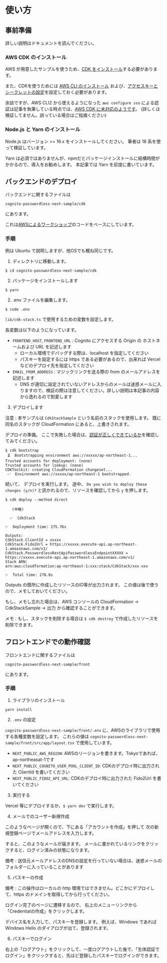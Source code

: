 # 使い方

## 事前準備

詳しい説明はドキュメントを読んでください。

### AWS CDK のインストール

AWS が用意したサンプルを使うため、[CDK をインストール](https://docs.aws.amazon.com/ja_jp/cdk/v2/guide/getting_started.html)する必要があります。

また、CDKを使うためには [AWS CLI のインストール](https://docs.aws.amazon.com/ja_jp/cli/latest/userguide/getting-started-install.html) および、[アクセスキーとシークレットの設定](https://docs.aws.amazon.com/ja_jp/cli/latest/userguide/cli-authentication-user.html)を設定しておく必要があります。

余談ですが、AWS CLI2 から使えるようになった `aws configure sso` による認証は記事を執筆している時点では、[AWS CDK に未対応のようです](https://github.com/aws/aws-cdk/issues/23520)。
(詳しくは検証してません。誤っている場合はご指摘ください)

### Node.js と Yarn のインストール

Node.js はバージョン \>= 16.x をインストールしてください。
筆者は 18 系を使って検証しています。

Yarn は必須ではありませんが、npmだとパッケージインストールに結構時間がかかるので、導入をお勧めします。
本記事では Yarn を前提に書いています。

## バックエンドのデプロイ

バックエンドに関するファイルは

`cognito-passwordless-next-sample/cdk`

にあります。

これは[AWSによるワークショップ](https://catalog.workshops.aws/cognito-webauthn-passwordless/en-US)のコードをベースにしています。

### 手順

例は Ubuntu で説明しますが、他OSでも概ね同じです。

1. ディレクトリに移動します。

```
$ cd cognito-passwordless-next-sample/cdk
```

2. パッケージをインストールします

```
$ yarn
```

2. .env ファイルを編集します。

```
$ code .env
```

`lib/cdk-stack.ts` で使用するための変数を設定します。

各変数は以下のようになっています。

- `FRONTEND_HOST`, `FRONTEND_URL` : Cognito にアクセスする Origin の ホストネームおよび URL を記述します
	- ローカル環境でデバッグする際は、localhost を指定してください
	- パスキーを設定するには https である必要があるので、出来れば Vercel などのデプロイ先を指定してください
- `EMAIL_FROM_ADDRESS` : マジックリンクを送る際の from のメールアドレスを記述します
	- DNS が適切に設定されていないアドレスからのメールは迷惑メールに入りますので、検証の際は注意してください。詳しい説明は本記事の内容から逸れるので割愛します

3. デプロイします

注意 : 本サンプルは `CdkStackSample` という名前のスタックを使用します。
既に同名のスタックが CloudFormation にあると、上書きされます。

デプロイの準備。
ここで失敗した場合は、[認証が正しくできているか](https://docs.aws.amazon.com/cdk/v2/guide/getting_started.html#getting_started_auth)を確認してみてください。

```
$ cdk bootstrap
 ⏳  Bootstrapping environment aws://xxxxx/ap-northeast-1...
Trusted accounts for deployment: (none)
Trusted accounts for lookup: (none)
CDKToolkit: creating CloudFormation changeset...
 ✅  Environment aws://xxxxx/ap-northeast-1 bootstrapped.
 ```
 
続いて、 デプロイを実行します。
途中、 `Do you wish to deploy these changes (y/n)?` と訊かれるので、リソースを確認してから `y` を押します。

```
$ cdk deploy --method direct
 
   (中略)
   
  ✅  CdkStack

✨  Deployment time: 275.76s

Outputs:
CdkStack.ClientId = xxxxx
CdkStack.Fido2Url = https://xxxxx.execute-api.ap-northeast-1.amazonaws.com/v1/
CdkStack.PasswordlessRestApiPasswordlessEndpointXXXXX = https://xxxxx.execute-api.ap-northeast-1.amazonaws.com/v1/
Stack ARN:
arn:aws:cloudformation:ap-northeast-1:xxx:stack/CdkStack/xxx-xxx

✨  Total time: 278.6s
```

Outputs の箇所に作成したリソースのID等が出力されます。
この値は後で使うので、メモしておいてください。

もし、メモし忘れた場合は、AWS コンソールの CloudFormation -> CdkStackSample -> 出力 から確認することができます。

メモ : もし、スタックを削除する場合は `$ cdk destroy` で作成したリソースを削除できます。

## フロントエンドでの動作確認

フロントエンドに関するファイルは

`cognito-passwordless-next-sample/front`

にあります。

### 手順

1. ライブラリのインストール

```
yarn install
```

2. `.env` の設定

`cognito-passwordless-next-sample/front/.env` に、AWSのライブラリで使用する各種変数を設定します。
これらの値は `cognito-passwordless-next-sample/front/src/app/layout.tsx` で使用しています。

- `NEXT_PUBLIC_AWS_REGION`: AWSのリージョンを書きます。Tokyoであれば、ap-northeasat-1です
- `NEXT_PUBLIC_COGNITO_USER_POOL_CLIENT_ID`: CDKのデプロイ時に出力された ClientId を書いてください
- `NEXT_PUBLIC_FIDO2_API_URL`: CDKのデプロイ時に出力された Fido2Url を書いてください

3. 実行する

Vercel 等にデプロイするか、`$ yarn dev` で実行します。

4. メールでのユーザー新規作成

このようなページが開くので、下にある「アカウントを作成」を押して
次の新規登録ページでメールアドレスを入力します。

すると、このようなメールが届きます。
メールに書かれているリンクをクリックすると、ログイン済みの状態になります。

備考 : 送信元メールアドレスのDNSの設定を行っていない場合は、迷惑メールのフォルダーに入っていることがあります


5. パスキーの作成

備考 : この操作はローカルの http 環境ではできません。どこかにデプロイして、https のドメインを取得してから行ってください。

ログイン完了のページに遷移するので、
右上のメニューリンクから「Credentialの作成」をクリックします。

デバイス名を入力して、パスキーを登録します。
例えば、Windows であれば Windows Hello のダイアログが出て、登録されます。

6. パスキーでログイン

右上の「ログアウト」をクリックして、一度ログアウトした後で、「生体認証でログイン」をクリックすると、先ほど登録したパスキーでログインができます。
